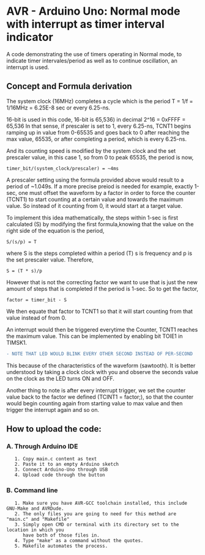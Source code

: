 # AVR - Arduino Uno: Normal mode with interrupt as timer interval indicator
A code demonstrating the use of timers operating in Normal mode, to indicate timer intervales/period as well as
to continue oscillation, an interrupt is used.

## Concept and Formula derivation
The system clock (16MHz) completes a cycle which is the period
T = 1/f = 1/16MHz = 6.25E-8 sec or every 6.25-ns.
	
16-bit is used in this code, 16-bit is 65,536) in decimal
2^16 = 0xFFFF = 65,536
In that sense, if prescaler is set to 1, every 6.25-ns,
TCNT1  begins ramping up in value from 0-65535 and goes
back to 0 after reaching the max value, 65535, or after
completing a period, which is every 6.25-ns.
	
And its counting speed is modified by the system clock and
the set prescaler value, in this case 1, so from 0 to peak
65535, the period is now, 
```
timer_bit/(system_clock/prescaler) = ~4ms
```	
A prescaler setting using the formula provided above would result to
a period of ~1.049s. If a more precise preiod is needed for example, 
exactly 1-sec, one must offset the waveform by a factor in order
to force the counter (TCNT1) to start counting at a certain value
and towards the maximum value. So instead of it counting from 0,
it would start at a target value.
	
To implement this idea mathematically, the steps within 1-sec is
first calculated (S) by modifying the first formula,knowing that
the value on the right side of the equation is the period,
```
S/(s/p) = T
```
where S is the steps completed within a period (T)
s is frequency and p is the set prescaler value. Therefore,
```
S = (T * s)/p
```
	
However that is not the correcting factor we want to use
that is just the new amount of steps that is completed
if the period is 1-sec. So to get the factor, 
```
factor = timer_bit - S
```
We then equate that factor to TCNT1 so that it will
start counting from that value instead of from 0.

An interrupt would then be triggered everytime the Counter, TCNT1 reaches
the maximum value. This can be implemented by enabling bit TOIE1 in TIMSK1.

```diff
- NOTE THAT LED WOULD BLINK EVERY OTHER SECOND INSTEAD OF PER-SECOND
```
This because of the characteristics of the waveform (sawtooth).
It is better understood by taking a clock clock with you and observe
the seconds value on the clock as the LED turns ON and OFF.

Another thing to note is after every interrupt trigger, we set the counter
value back to the factor we defined (TCINT1 = factor;), so that the counter
would begin counting again from starting value to max value and then trigger
the interrupt again and so on.

##  How to upload the code:
### A. Through Arduino IDE
       1. Copy main.c content as text
       2. Paste it to an empty Arduino sketch
       3. Connect Arduino-Uno through USB
       4. Upload code through the button
    
       
### B. Command line
       1. Make sure you have AVR-GCC toolchain installed, this include GNU-Make and AVRDude.
       2. The only files you are going to need for this method are "main.c" and "Makefile"
       3. Simply open CMD or terminal with its directory set to the location in which you
          have both of those files in.
       4. Type "make" as a command without the quotes.
       5. Makefile automates the process.



